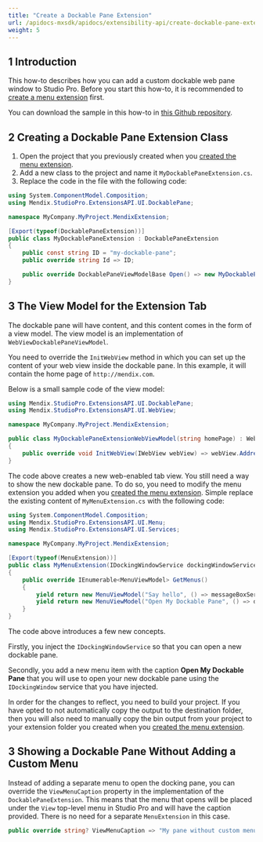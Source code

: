 ```yaml
---
title: "Create a Dockable Pane Extension"
url: /apidocs-mxsdk/apidocs/extensibility-api/create-dockable-pane-extension/
weight: 5
---
```


## 1 Introduction

This how-to describes how you can add a custom dockable web pane window to Studio Pro. Before you start this how-to, it is recommended to [create a menu extension](/apidocs-mxsdk/apidocs/extensibility-api/create-menu-extension/) first.

You can download the sample in this how-to in [this Github repository](https://github.com/mendix/ExtensionAPI-Samples).

## 2 Creating a Dockable Pane Extension Class

1. Open the project that you previously created when you [created the menu extension](/apidocs-mxsdk/apidocs/extensibility-api/create-menu-extension/).
2. Add a new class to the project and name it `MyDockablePaneExtension.cs`.
3. Replace the code in the file with the following code:

```csharp
using System.ComponentModel.Composition;
using Mendix.StudioPro.ExtensionsAPI.UI.DockablePane;

namespace MyCompany.MyProject.MendixExtension;

[Export(typeof(DockablePaneExtension))]
public class MyDockablePaneExtension : DockablePaneExtension
{
    public const string ID = "my-dockable-pane";
    public override string Id => ID;

    public override DockablePaneViewModelBase Open() => new MyDockablePaneExtensionWebViewModel("http://mendix.com");
}
```
## 3 The View Model for the Extension Tab
The dockable pane will have content, and this content comes in the form of a view model. The view model is an implementation of `WebViewDockablePaneViewModel`. 

You need to override the `InitWebView` method in which you can set up the content of your web view inside the dockable pane. In this example, it will contain the home page of `http://mendix.com`.

Below is a small sample code of the view model:

```csharp
using Mendix.StudioPro.ExtensionsAPI.UI.DockablePane;
using Mendix.StudioPro.ExtensionsAPI.UI.WebView;

namespace MyCompany.MyProject.MendixExtension;

public class MyDockablePaneExtensionWebViewModel(string homePage) : WebViewDockablePaneViewModel
{
    public override void InitWebView(IWebView webView) => webView.Address = new Uri(homePage);
}
```

The code above creates a new web-enabled tab view. You still need a way to show the new dockable pane. To do so, you need to modify the menu extension you added when you [created the menu extension](/apidocs-mxsdk/apidocs/extensibility-api/create-menu-extension/). Simple replace the existing content of `MyMenuExtension.cs` with the following code:

```csharp
using System.ComponentModel.Composition;
using Mendix.StudioPro.ExtensionsAPI.UI.Menu;
using Mendix.StudioPro.ExtensionsAPI.UI.Services;

namespace MyCompany.MyProject.MendixExtension;

[Export(typeof(MenuExtension))]
public class MyMenuExtension(IDockingWindowService dockingWindowService, IMessageBoxService messageBoxService) : MenuExtension
{
    public override IEnumerable<MenuViewModel> GetMenus()
    {
        yield return new MenuViewModel("Say hello", () => messageBoxService.ShowInformation("Hello World!"));
        yield return new MenuViewModel("Open My Dockable Pane", () => dockingWindowService.OpenPane(MyDockablePaneExtension.ID));
    }
}
```

The code above introduces a few new concepts.

Firstly, you inject the `IDockingWindowService` so that you can open a new dockable pane.

Secondly, you add a new menu item with the caption **Open My Dockable Pane** that you will use to open your new dockable pane using the `IDockingWindow` service that you have injected.

In order for the changes to reflect, you need to build your project. If you have opted to not automatically copy the output to the destination folder, then you will also need to manually copy the bin output from your project to your extension folder you created when you [created the menu extension](/apidocs-mxsdk/apidocs/extensibility-api/create-menu-extension/).

## 3 Showing a Dockable Pane Without Adding a Custom Menu

Instead of adding a separate menu to open the docking pane, you can override the `ViewMenuCaption` property in the implementation of the `DockablePaneExtension`. This means that the menu that opens will be placed under the `View` top-level menu in Studio Pro and will have the caption provided. There is no need for a separate `MenuExtension` in this case.

```csharp
public override string? ViewMenuCaption => "My pane without custom menu";
```
